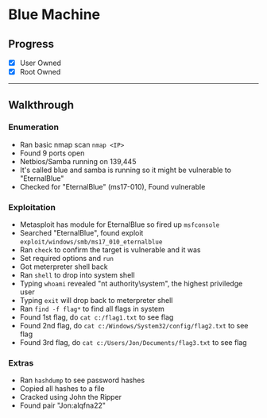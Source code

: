 # Blue Machine

## Progress

- [x] User Owned
- [x] Root Owned

---

## Walkthrough

### Enumeration

- Ran basic nmap scan `nmap <IP>`
- Found 9 ports open
- Netbios/Samba running on 139,445
- It's called blue and samba is running so it might be vulnerable to "EternalBlue"
- Checked for "EternalBlue" (ms17-010), Found vulnerable

### Exploitation

- Metasploit has module for EternalBlue so fired up `msfconsole`
- Searched "EternalBlue", found exploit `exploit/windows/smb/ms17_010_eternalblue`
- Ran `check` to confirm the target is vulnerable and it was
- Set required options and `run`
- Got meterpreter shell back
- Ran `shell` to drop into system shell
- Typing `whoami` revealed "nt authority\system", the highest priviledge user
- Typing `exit` will drop back to meterpreter shell
- Ran `find -f flag*` to find all flags in system
- Found 1st flag, do `cat c:/flag1.txt` to see flag
- Found 2nd flag, do `cat c:/Windows/System32/config/flag2.txt` to see flag
- Found 3rd flag, do `cat c:/Users/Jon/Documents/flag3.txt` to see flag 

### Extras

- Ran `hashdump` to see password hashes
- Copied all hashes to a file
- Cracked using John the Ripper
- Found pair "Jon:alqfna22"